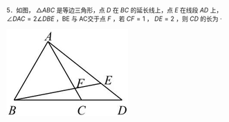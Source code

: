 5．如图， $\triangle A B C$ 是等边三角形，点 $D$ 在 $B C$ 的延长线上，点 $E$ 在线段 $A D$ 上， $\angle D A C { = } 2 \angle D B E$ ，BE 与 AC交于点 $F$ ，若 $C F { = } 1$ ， $D E { = } 2$ ，则 $C D$ 的长为 ·

![](<../../qs_image_DB/专题1-1_一网打尽全等三角形模型_·十个模型（解析版）/f91be9ec5716eccbfc19bdd93b79670aafae72b486a5321c6bc6756a5db53fc4.jpg>)
